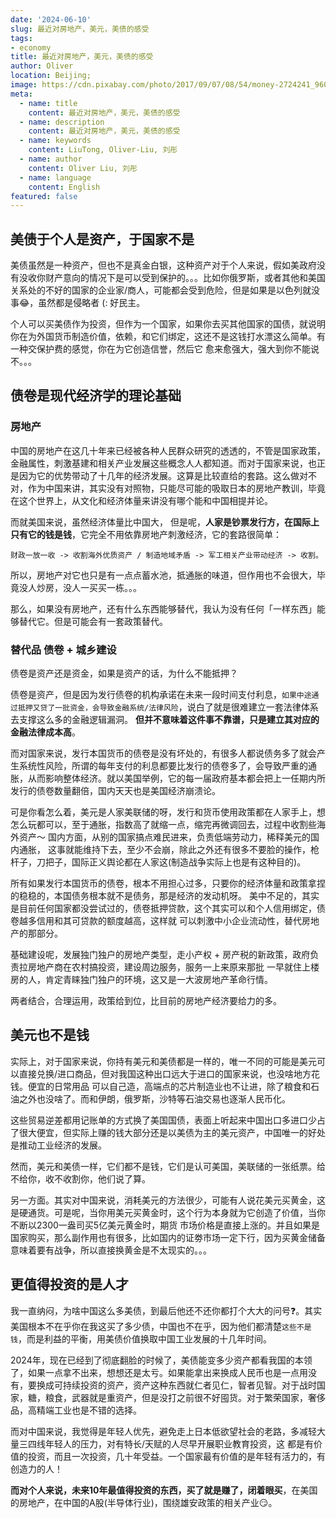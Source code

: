 ```yaml
---
date: '2024-06-10'
slug: 最近对房地产，美元，美债的感受
tags:
- economy
title: 最近对房地产，美元，美债的感受
author: Oliver
location: Beijing;
image: https://cdn.pixabay.com/photo/2017/09/07/08/54/money-2724241_960_720.jpg
meta:
  - name: title
    content: 最近对房地产，美元，美债的感受
  - name: description
    content: 最近对房地产，美元，美债的感受
  - name: keywords
    content: LiuTong, Oliver-Liu, 刘彤
  - name: author
    content: Oliver Liu, 刘彤
  - name: language
    content: English
featured: false
---
```



## 美债于个人是资产，于国家不是

美债虽然是一种资产，但也不是真金白银，这种资产对于个人来说，假如美政府没有没收你财产意向的情况下是可以受到保护的。。。比如你俄罗斯，或者其他和美国关系处的不好的国家的企业家/商人，可能都会受到危险，但是如果是以色列就没事😂，虽然都是侵略者 (: 好民主。

个人可以买美债作为投资，但作为一个国家，如果你去买其他国家的国债，就说明你在为外国货币制造价值，依赖，和它们绑定，这还不是这钱打水漂这么简单。有一种交保护费的感觉，你在为它创造信誉，然后它
愈来愈强大，强大到你不能说不。。。

## 债卷是现代经济学的理论基础

### 房地产
中国的房地产在这几十年来已经被各种人民群众研究的透透的，不管是国家政策，金融属性，刺激基建和相关产业发展这些概念人人都知道。而对于国家来说，也正是因为它的优势带动了十几年的经济发展。这算是比较直给的套路。这么做对不对，作为中国来讲，其实没有对照物，只能尽可能的吸取日本的房地产教训，毕竟在这个世界上，从文化和经济体量来讲没有哪个能和中国相提并论。

而就美国来说，虽然经济体量比中国大，
但是呢，**人家是钞票发行方，在国际上只有它的钱是钱**，它完全不用依靠房地产刺激经济，它的套路很简单：

`财政一放一收 -> 收割海外优质资产 / 制造地域矛盾 -> 军工相关产业带动经济 -> 收割。`

所以，房地产对它也只是有一点点蓄水池，抵通胀的味道，但作用也不会很大，毕竟没人炒房，没人一买买一栋。。。

那么，如果没有房地产，还有什么东西能够替代，我认为没有任何「一样东西」能够替代它。但是可能会有一套政策替代。

### 替代品 债卷 + 城乡建设

债卷是资产还是资金，如果是资产的话，为什么不能抵押？

债卷是资产，但是因为发行债卷的机构承诺在未来一段时间支付利息，`如果中途通过抵押又贷了一批资金，会导致金融系统/法律风险`，说白了就是很难建立一套法律体系去支撑这么多的金融逻辑漏洞。
**但并不意味着这件事不靠谱，只是建立其对应的金融法律成本高**。


而对国家来说，发行本国货币的债卷是没有坏处的，有很多人都说债务多了就会产生系统性风险，所谓的每年支付的利息都要比发行的债卷多了，会导致严重的通胀，从而影响整体经济。就以美国举例，它的每一届政府基本都会把上一任期内所发行的债卷数量翻倍，国内天天也是美国经济崩溃论。


可是你看怎么着，美元是人家美联储的呀，发行和货币使用政策都在人家手上，想怎么玩都可以，至于通胀，指数高了就缩一点，缩完再微调回去，过程中收割些海外资产～ 国内方面，从别的国家搞点难民进来，负责低端劳动力，稀释美元的国内通胀，
这事就能维持下去，至少不会崩，除此之外还有很多不要脸的操作，枪杆子，刀把子，国际正义舆论都在人家这(制造战争实际上也是有这种目的)。

所有如果发行本国货币的债卷，根本不用担心过多，只要你的经济体量和政策拿捏的稳稳的，本国债务根本就不是债务，那是经济的发动机呀。
美中不足的，其实是目前任何国家都没尝试过的，债卷抵押贷款，这个其实可以和个人信用绑定，债卷越多信用和其可贷款的额度越高，这样就
可以刺激中小企业流动性，替代房地产的那部分。


基础建设呢，发展独门独户的房地产类型，走小产权 + 房产税的新政策，政府负责拉房地产商在农村搞投资，建设周边服务，服务一上来原来那批
一早就住上楼房的人，肯定青睐独门独户的环境，这又是一大波房地产革命行情。

两者结合，合理运用，政策给到位，比目前的房地产经济要给力的多。

## 美元也不是钱

实际上，对于国家来说，你持有美元和美债都是一样的，唯一不同的可能是美元可以直接兑换/进口商品，但对我国这种出口远大于进口的国家来说，也没啥地方花钱。便宜的日常用品
可以自己造，高端点的芯片制造业也不让进，除了粮食和石油之外也没啥了。而和伊朗，俄罗斯，沙特等石油交易也逐渐人民币化。

这些贸易逆差都用记账单的方式换了美国国债，表面上听起来中国出口多进口少占了很大便宜，但实际上赚的钱大部分还是以美债为主的美元资产，中国唯一的好处是推动工业经济的发展。

然而，美元和美债一样，它们都不是钱，它们是认可美国，美联储的一张纸票。给不给你，收不收割你，他们说了算。

另一方面。其实对中国来说，消耗美元的方法很少，可能有人说花美元买黄金，这是硬通货。可是呢，当你用美元买黄金时，这个行为本身就为它创造了价值，当你不断以2300一盎司买5亿美元黄金时，期货
市场价格是直接上涨的。并且如果是国家购买，那么副作用也有很多，比如国内的证劵市场一定下行，因为买黄金储备意味着要有战争，所以直接换黄金是不太现实的。。。


## 更值得投资的是人才

我一直纳闷，为啥中国这么多美债，到最后他还不还你都打个大大的问号❓。其实美国根本不在乎你在我这买了多少债，中国也不在乎，因为他们都清楚`这些不是钱`，而是利益的平衡，用美债价值换取中国工业发展的十几年时间。

2024年，现在已经到了彻底翻脸的时候了，美债能变多少资产都看我国的本领了，如果一点拿不出来，想想还是太亏。如果能拿出来换成人民币也是一点用没有，要换成可持续投资的资产，资产这种东西就仁者见仁，智者见智。对于战时国家，糖，粮食，武器就是重资产，但是没打之前很不好囤货。对于繁荣国家，奢侈品，高精端工业也是不错的选择。

而对中国来说，我觉得是年轻人优先，避免走上日本低欲望社会的老路，多减轻大量三四线年轻人的压力，对有特长/天赋的人尽早开展职业教育投资，这
都是有价值的投资，而且一次投资，几十年受益。一个国家最有价值的是年轻有活力的，有创造力的人！

**而对个人来说，未来10年最值得投资的东西，买了就是赚了，闭着眼买**，在美国的房地产，在中国的A股(半导体行业)，围绕雄安政策的相关产业😏。